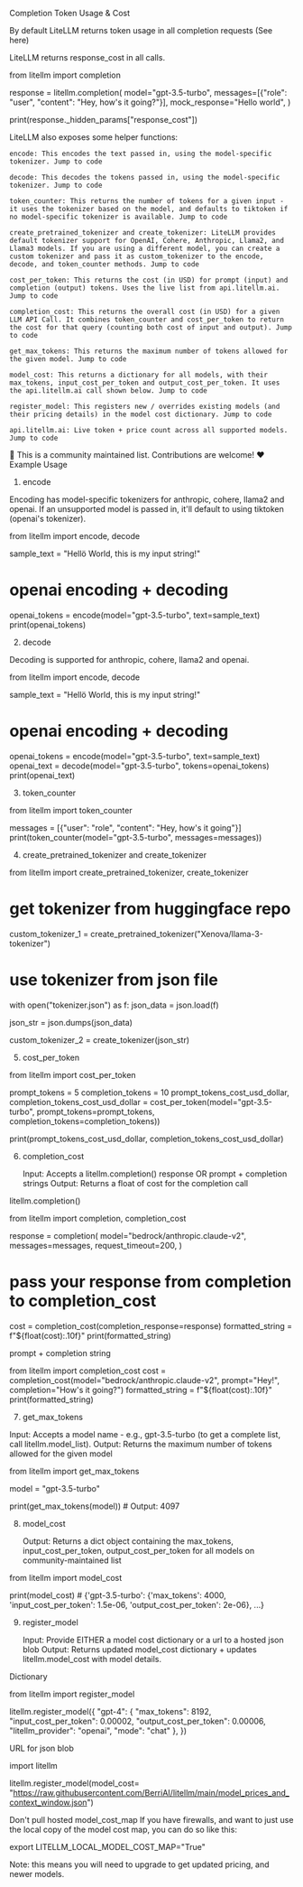 Completion Token Usage & Cost

By default LiteLLM returns token usage in all completion requests (See here)

LiteLLM returns response_cost in all calls.

from litellm import completion 

response = litellm.completion(
            model="gpt-3.5-turbo",
            messages=[{"role": "user", "content": "Hey, how's it going?"}],
            mock_response="Hello world",
        )

print(response._hidden_params["response_cost"])

LiteLLM also exposes some helper functions:

    encode: This encodes the text passed in, using the model-specific tokenizer. Jump to code

    decode: This decodes the tokens passed in, using the model-specific tokenizer. Jump to code

    token_counter: This returns the number of tokens for a given input - it uses the tokenizer based on the model, and defaults to tiktoken if no model-specific tokenizer is available. Jump to code

    create_pretrained_tokenizer and create_tokenizer: LiteLLM provides default tokenizer support for OpenAI, Cohere, Anthropic, Llama2, and Llama3 models. If you are using a different model, you can create a custom tokenizer and pass it as custom_tokenizer to the encode, decode, and token_counter methods. Jump to code

    cost_per_token: This returns the cost (in USD) for prompt (input) and completion (output) tokens. Uses the live list from api.litellm.ai. Jump to code

    completion_cost: This returns the overall cost (in USD) for a given LLM API Call. It combines token_counter and cost_per_token to return the cost for that query (counting both cost of input and output). Jump to code

    get_max_tokens: This returns the maximum number of tokens allowed for the given model. Jump to code

    model_cost: This returns a dictionary for all models, with their max_tokens, input_cost_per_token and output_cost_per_token. It uses the api.litellm.ai call shown below. Jump to code

    register_model: This registers new / overrides existing models (and their pricing details) in the model cost dictionary. Jump to code

    api.litellm.ai: Live token + price count across all supported models. Jump to code

📣 This is a community maintained list. Contributions are welcome! ❤️
Example Usage
1. encode

Encoding has model-specific tokenizers for anthropic, cohere, llama2 and openai. If an unsupported model is passed in, it'll default to using tiktoken (openai's tokenizer).

from litellm import encode, decode

sample_text = "Hellö World, this is my input string!"
# openai encoding + decoding
openai_tokens = encode(model="gpt-3.5-turbo", text=sample_text)
print(openai_tokens)

2. decode

Decoding is supported for anthropic, cohere, llama2 and openai.

from litellm import encode, decode

sample_text = "Hellö World, this is my input string!"
# openai encoding + decoding
openai_tokens = encode(model="gpt-3.5-turbo", text=sample_text)
openai_text = decode(model="gpt-3.5-turbo", tokens=openai_tokens)
print(openai_text)

3. token_counter

from litellm import token_counter

messages = [{"user": "role", "content": "Hey, how's it going"}]
print(token_counter(model="gpt-3.5-turbo", messages=messages))

4. create_pretrained_tokenizer and create_tokenizer

from litellm import create_pretrained_tokenizer, create_tokenizer

# get tokenizer from huggingface repo
custom_tokenizer_1 = create_pretrained_tokenizer("Xenova/llama-3-tokenizer")

# use tokenizer from json file
with open("tokenizer.json") as f:
    json_data = json.load(f)

json_str = json.dumps(json_data)

custom_tokenizer_2 = create_tokenizer(json_str)

5. cost_per_token

from litellm import cost_per_token

prompt_tokens =  5
completion_tokens = 10
prompt_tokens_cost_usd_dollar, completion_tokens_cost_usd_dollar = cost_per_token(model="gpt-3.5-turbo", prompt_tokens=prompt_tokens, completion_tokens=completion_tokens))

print(prompt_tokens_cost_usd_dollar, completion_tokens_cost_usd_dollar)

6. completion_cost

    Input: Accepts a litellm.completion() response OR prompt + completion strings
    Output: Returns a float of cost for the completion call 

litellm.completion()

from litellm import completion, completion_cost

response = completion(
            model="bedrock/anthropic.claude-v2",
            messages=messages,
            request_timeout=200,
        )
# pass your response from completion to completion_cost
cost = completion_cost(completion_response=response)
formatted_string = f"${float(cost):.10f}"
print(formatted_string)

prompt + completion string

from litellm import completion_cost
cost = completion_cost(model="bedrock/anthropic.claude-v2", prompt="Hey!", completion="How's it going?")
formatted_string = f"${float(cost):.10f}"
print(formatted_string)

7. get_max_tokens

Input: Accepts a model name - e.g., gpt-3.5-turbo (to get a complete list, call litellm.model_list). Output: Returns the maximum number of tokens allowed for the given model

from litellm import get_max_tokens 

model = "gpt-3.5-turbo"

print(get_max_tokens(model)) # Output: 4097

8. model_cost

    Output: Returns a dict object containing the max_tokens, input_cost_per_token, output_cost_per_token for all models on community-maintained list

from litellm import model_cost 

print(model_cost) # {'gpt-3.5-turbo': {'max_tokens': 4000, 'input_cost_per_token': 1.5e-06, 'output_cost_per_token': 2e-06}, ...}

9. register_model

    Input: Provide EITHER a model cost dictionary or a url to a hosted json blob
    Output: Returns updated model_cost dictionary + updates litellm.model_cost with model details. 

Dictionary

from litellm import register_model

litellm.register_model({
        "gpt-4": {
        "max_tokens": 8192, 
        "input_cost_per_token": 0.00002, 
        "output_cost_per_token": 0.00006, 
        "litellm_provider": "openai", 
        "mode": "chat"
    },
})

URL for json blob

import litellm

litellm.register_model(model_cost=
"https://raw.githubusercontent.com/BerriAI/litellm/main/model_prices_and_context_window.json")

Don't pull hosted model_cost_map
If you have firewalls, and want to just use the local copy of the model cost map, you can do so like this:

export LITELLM_LOCAL_MODEL_COST_MAP="True"

Note: this means you will need to upgrade to get updated pricing, and newer models.